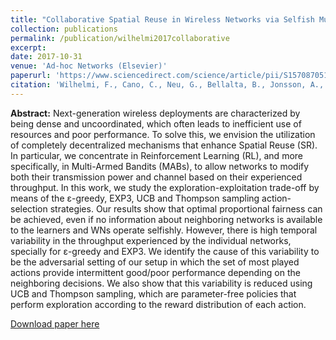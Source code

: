```yaml
---
title: "Collaborative Spatial Reuse in Wireless Networks via Selfish Multi-Armed Bandits"
collection: publications
permalink: /publication/wilhelmi2017collaborative
excerpt: 
date: 2017-10-31
venue: 'Ad-hoc Networks (Elsevier)'
paperurl: 'https://www.sciencedirect.com/science/article/pii/S1570870518302646?casa_token=_3NaFYTPWgoAAAAA:7Z0DkV6IOJ3ITNi1uOoarip1kjU07-DKEdBMaYqoGHhDrqRoGLHQjHAOeaj9ETVoXNYrtXUx0w'
citation: 'Wilhelmi, F., Cano, C., Neu, G., Bellalta, B., Jonsson, A., & Barrachina-Muñoz, S. (2019). <i>Collaborative Spatial Reuse in Wireless Networks via Selfish Multi-Armed Bandits. Ad Hoc Networks 88</i> (2019): 129-141.'
---
```

**Abstract:** Next-generation wireless deployments are characterized by being dense and uncoordinated, which often leads to inefficient use of resources and poor performance. To solve this, we envision the utilization of completely decentralized mechanisms that enhance Spatial Reuse (SR). In particular, we concentrate in Reinforcement Learning (RL), and more specifically, in Multi-Armed Bandits (MABs), to allow networks to modify both their transmission power and channel based on their experienced throughput. In this work, we study the exploration-exploitation trade-off by means of the ε-greedy, EXP3, UCB and Thompson sampling action-selection strategies. Our results show that optimal proportional fairness can be achieved, even if no information about neighboring networks is available to the learners and WNs operate selfishly. However, there is high temporal variability in the throughput experienced by the individual networks, specially for ε-greedy and EXP3. We identify the cause of this variability to be the adversarial setting of our setup in which the set of most played actions provide intermittent good/poor performance depending on the neighboring decisions. We also show that this variability is reduced using UCB and Thompson sampling, which are parameter-free policies that perform exploration according to the reward distribution of each action.

[Download paper here](https://arxiv.org/abs/1710.11403)